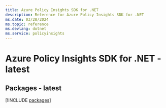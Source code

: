 ```yaml
---
title: Azure Policy Insights SDK for .NET
description: Reference for Azure Policy Insights SDK for .NET
ms.date: 03/28/2024
ms.topic: reference
ms.devlang: dotnet
ms.service: policyinsights
---
```

# Azure Policy Insights SDK for .NET - latest
## Packages - latest
[!INCLUDE [packages](policy-insights-index.md)]